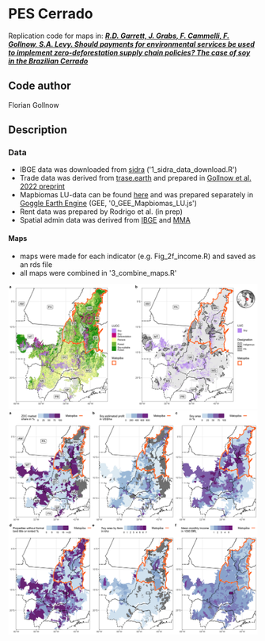 
# PES Cerrado
Replication code for maps in: [___R.D. Garrett, J. Grabs, F. Cammelli, F. Gollnow, S.A. Levy. Should payments for environmental services be used to implement zero-deforestation supply chain policies? The case of soy in the Brazilian Cerrado___](https://doi.org/10.1016/j.worlddev.2022.105814)

## Code author   
Florian Gollnow

## Description   
### Data     
- IBGE data was downloaded from [sidra](https://sidra.ibge.gov.br/home/pms/brasil) ('1_sidra_data_download.R')   
- Trade data was derived from [trase.earth](https://www.trase.earth/) and prepared in [Gollnow et al. 2022 preprint](https://papers.ssrn.com/sol3/papers.cfm?abstract_id=4006677)  
- Mapbiomas LU-data can be found [here](https://mapbiomas.org/) and was prepared separately in [Goggle Earth Engine](https://earthengine.google.com/) (GEE, '0_GEE_Mapbiomas_LU.js')  
- Rent data was prepared by Rodrigo et al. (in prep)   
- Spatial admin data was derived from [IBGE](https://geoftp.ibge.gov.br/) and [MMA](https://www.gov.br/icmbio/pt-br/servicos/geoprocessamento/mapa-tematico-e-dados-geoestatisticos-das-unidades-de-conservacao-federais)   

#### Maps
- maps were made for each indicator (e.g. Fig_2f_income.R) and saved as an rds file    
- all maps were combined in '3_combine_maps.R'       

![LULC](ggplots/panel_1_large_maps.png)
![Indicators](ggplots/panel_2_small_maps.png)
